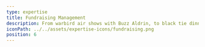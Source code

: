 ```yaml
---
type: expertise
title: Fundraising Management
description: From warbird air shows with Buzz Aldrin, to black tie dinner galas - from pop up food surplus restaurants in collaboration with Time Out and the Mayor of London to raise awareness for Food Poverty, to a dinner dance aboard HMS Belfast for the Normandy Veterans; From gigs with Rudimental at Village Underground to micro-finance programme launches at The Ned.
iconPath: ../../assets/expertise-icons/fundraising.png
position: 6
---
```


